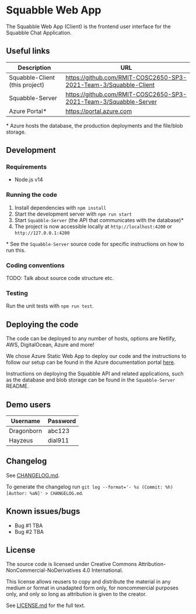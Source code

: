 # Squabble Web App

The Squabble Web App (Client) is the frontend user interface for the Squabble Chat Application.

## Useful links

| Description  | URL |
| ------------ | --- |
| Squabble-Client (this project)  | https://github.com/RMIT-COSC2650-SP3-2021-Team-3/Squabble-Client  |
| Squabble-Server                 | https://github.com/RMIT-COSC2650-SP3-2021-Team-3/Squabble-Server  |
| Azure Portal*                   | https://portal.azure.com |

\* Azure hosts the database, the production deployments and the file/blob storage.

## Development

### Requirements

- Node.js v14

### Running the code

1. Install dependencies with `npm install`
2. Start the development server with `npm run start`
3. Start `Squabble-Server` (the API that communicates with the database)*
4. The project is now accessible locally at `http://localhost:4200` or `http://127.0.0.1:4200`

\* See the `Squabble-Server` source code for specific instructions on how to run this.

### Coding conventions

TODO: Talk about source code structure etc. 

### Testing

Run the unit tests with `npm run test`.

## Deploying the code

The code can be deployed to any number of hosts, options are Netlify, AWS, DigitalOcean, Azure and
more!

We chose Azure Static Web App to deploy our code and the instructions to follow our setup can be 
found in the Azure documentation portal
[here](https://docs.microsoft.com/en-us/azure/static-web-apps/get-started-portal?tabs=angular).

Instructions on deploying the Squabble API and related applications, such as the database and
blob storage can be found in the `Squabble-Server` README.

## Demo users

| Username   | Password |
| ---------- | -------- |
| Dragonborn | abc123   |
| Hayzeus    | dial911  |

## Changelog

See [CHANGELOG.md](CHANGELOG.md).

To generate the changelog run `git log --format='- %s (Commit: %h) [Author: %aN]' > CHANGELOG.md`.

## Known issues/bugs

- Bug #1 TBA
- Bug #2 TBA

## License

The source code is licensed under Creative Commons Attribution-NonCommercial-NoDerivatives 4.0
International. 

This license allows reusers to copy and distribute the material in any medium or format in
unadapted form only, for noncommercial purposes only, and only so long as attribution is given to
the creator.

See [LICENSE.md](LICENSE.md) for the full text.
